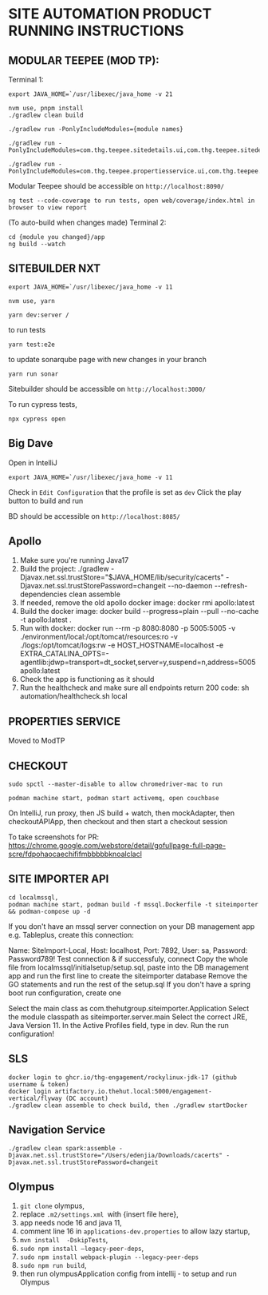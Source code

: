 # SITE AUTOMATION PRODUCT RUNNING INSTRUCTIONS

## MODULAR TEEPEE (MOD TP):

Terminal 1:
```
export JAVA_HOME=`/usr/libexec/java_home -v 21

nvm use, pnpm install
./gradlew clean build

./gradlew run -PonlyIncludeModules={module names}

./gradlew run -PonlyIncludeModules=com.thg.teepee.sitedetails.ui,com.thg.teepee.sitedetails.provider.sitedetailsservice,com.thg.teepee.sitedetails.dto,com.thg.teepee.sitedetails.domain,com.thg.teepee.sitedetails.api,com.thg.teepee.sitedetails.provider.mock

./gradlew run -PonlyIncludeModules=com.thg.teepee.propertiesservice.ui,com.thg.teepee.propertiesservice.provider.propertiesservice,com.thg.teepee.propertiesservice.dto,com.thg.teepee.propertiesservice.domain,com.thg.teepee.propertiesservice.api
```
Modular Teepee should be accessible on `http://localhost:8090/`
```
ng test --code-coverage to run tests, open web/coverage/index.html in browser to view report
```
(To auto-build when changes made) Terminal 2:
```
cd {module you changed}/app
ng build --watch
```

## SITEBUILDER NXT
```
export JAVA_HOME=`/usr/libexec/java_home -v 11

nvm use, yarn

yarn dev:server / 
```
to run tests
```
yarn test:e2e
``` 
to update sonarqube page with new changes in your branch
``` 
yarn run sonar 
``` 
Sitebuilder should be accessible on `http://localhost:3000/`

To run cypress tests, 
```
npx cypress open
```
 
## Big Dave

Open in IntelliJ
```
export JAVA_HOME=`/usr/libexec/java_home -v 11
```
Check in `Edit Configuration` that the profile is set as `dev`
Click the play button to build and run

BD should be accessible on `http://localhost:8085/`

## Apollo
1. Make sure you're running Java17
2. Build the project: ./gradlew -Djavax.net.ssl.trustStore="$JAVA_HOME/lib/security/cacerts" -Djavax.net.ssl.trustStorePassword=changeit --no-daemon --refresh-dependencies clean assemble
3. If needed, remove the old apollo docker image: docker rmi apollo:latest
4. Build the docker image: docker build --progress=plain --pull --no-cache -t apollo:latest .
5. Run with docker: docker run --rm -p 8080:8080 -p 5005:5005 -v ./environment/local:/opt/tomcat/resources:ro -v ./logs:/opt/tomcat/logs:rw -e HOST_HOSTNAME=localhost -e EXTRA_CATALINA_OPTS=-agentlib:jdwp=transport=dt_socket,server=y,suspend=n,address=5005 apollo:latest
6. Check the app is functioning as it should
7. Run the healthcheck and make sure all endpoints return 200 code: sh automation/healthcheck.sh local <ad-username>

## PROPERTIES SERVICE
Moved to ModTP

## CHECKOUT
```
sudo spctl --master-disable to allow chromedriver-mac to run

podman machine start, podman start activemq, open couchbase
```
On IntelliJ, run proxy, then JS build + watch, then mockAdapter, then checkoutAPIApp, then checkout and then start a checkout session

To take screenshots for PR: https://chrome.google.com/webstore/detail/gofullpage-full-page-scre/fdpohaocaechififmbbbbbknoalclacl

## SITE IMPORTER API
```
cd localmssql, 
podman machine start, podman build -f mssql.Dockerfile -t siteimporter && podman-compose up -d 
```
If you don't have an mssql server connection on your DB management app e.g. Tableplus, create this connection:

Name: SiteImport-Local, Host: localhost, Port: 7892, User: sa, Password: Password789!
Test connection & if successfuly, connect
Copy the whole file from localmssql/initialsetup/setup.sql, paste into the DB management app and run the first line to create the siteimporter database
Remove the GO statements and run the rest of the setup.sql
If you don't have a spring boot run configuration, create one

Select the main class as com.thehutgroup.siteimporter.Application
Select the module classpath as siteimporter.server.main
Select the correct JRE, Java Version 11.
In the Active Profiles field, type in dev.
Run the run configuration!

## SLS
```
docker login to ghcr.io/thg-engagement/rockylinux-jdk-17 (github username & token)
docker login artifactory.io.thehut.local:5000/engagement-vertical/flyway (DC account)
./gradlew clean assemble to check build, then ./gradlew startDocker
```
## Navigation Service
```
./gradlew clean spark:assemble -Djavax.net.ssl.trustStore="/Users/edenjia/Downloads/cacerts" -Djavax.net.ssl.trustStorePassword=changeit
```
## Olympus
1. `git clone` olympus, 
2. replace `.m2/settings.xml `with {insert file here}, 
3. app needs node 16 and java 11, 
4. comment line 16 in `applications-dev.properties` to allow lazy startup, 
5. `mvn install  -DskipTests`, 
6. `sudo npm install —legacy-peer-deps`, 
7. `sudo npm install webpack-plugin --legacy-peer-deps`
8. `sudo npm run build`, 
9. then run olympusApplication config from intellij - to setup and run Olympus 